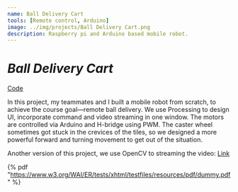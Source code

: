 ```yaml
---
name: Ball Delivery Cart
tools: [Remote control, Arduino]
image: ../img/projects/Ball Delivery Cart.png
description: Raspberry pi and Arduino based mobile robot.
---
```

# _Ball Delivery Cart_

[Code](https://github.com/liver121888/NTUBME-2021-MechatronicsIV-FinalProject)

In this project, my teammates and I built a mobile robot from scratch, to achieve the course goal—remote ball delivery.
We use Processing to design UI, incorporate command and video streaming in one window. The motors are controlled via Arduino and H-bridge using PWM.
The caster wheel sometimes got stuck in the crevices of the tiles, so we designed a more powerful forward and turning movement to get out of the situation.

Another version of this project, we use OpenCV to streaming the video:
[Link](https://youtu.be/2J82phaPbww)


{% pdf "https://www.w3.org/WAI/ER/tests/xhtml/testfiles/resources/pdf/dummy.pdf" %}